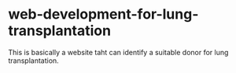 # web-development-for-lung-transplantation
This is basically a website taht can identify a suitable donor for lung transplantation.
